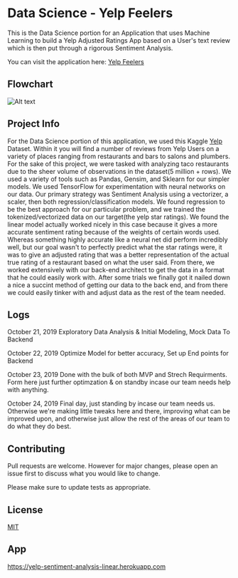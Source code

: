 # Data Science - Yelp Feelers
This is the Data Science portion for an Application that uses Machine Learning to build a Yelp Adjusted Ratings App based on a User's  text review which is then put through a rigorous Sentiment Analysis.

You can visit the application here: [Yelp Feelers](https://yelpfeelershomehenry.netlify.com/)

## Flowchart
![Alt text](https://github.com/JoshFowlkes/Yelp-Feelers-DS/blob/master/Data/FlowChart.png) 

## Project Info
For the Data Science portion of this application, we used this Kaggle [Yelp](https://www.kaggle.com/yelp-dataset/yelp-dataset/version/6#yelp_business.csv) Dataset. Within it you will find a number of reviews from Yelp Users on a variety of places ranging from restaurants and bars to salons and plumbers. For the sake of this project, we were tasked with analyzing taco restaurants due to the sheer volume of observations in the dataset(5 million + rows). We used a variety of tools such as  Pandas, Gensim, and Sklearn for our simpler models. We used TensorFlow for experimentation with neural networks on our data. Our primary strategy was Sentiment Analysis using a vectorizer, a scaler, then both regression/classification models. We found regression to be the best approach for our particular problem, and we trained the tokenized/vectorized data on our target(the yelp star ratings). We found the linear model actually worked nicely in this case because it gives a more accurate sentiment rating because of the weights of certain words used. Whereas something highly accurate like a neural net did perform incredibly well, but our goal wasn't to perfectly predict what the star ratings were, it was to give an adjusted rating that was a better representation of the actual true rating of a restaurant based on what the user said. 
From there, we worked extensively with our back-end architect to get the data in a format that he could easily work with. After some trials we finally got it nailed down a nice a succint method of getting our data to the back end, and from there we could easily tinker with and adjust data as the rest of the team needed.

## Logs

October 21, 2019 Exploratory Data Analysis & Initial Modeling, Mock Data To Backend

October 22, 2019 Optimize Model for better accuracy, Set up End points for Backend 

October 23, 2019 Done with the bulk of both MVP and Strech Requirments. Form here just further optimzation & on standby incase our team needs help with anything.

October 24, 2019 Final day, just standing by incase our team needs us. Otherwise we're making little tweaks here and there, improving what can be improved upon, and otherwise just allow the rest of the areas of our team to do what they do best. 

## Contributing
Pull requests are welcome. However for major changes, please open an issue first to discuss what you would like to change.

Please make sure to update tests as appropriate.

## License
[MIT](https://choosealicense.com/licenses/mit/)

## App
https://yelp-sentiment-analysis-linear.herokuapp.com
